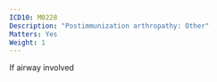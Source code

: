 ```yaml
---
ICD10: M0228
Description: "Postimmunization arthropathy: Other"
Matters: Yes
Weight: 1
---
```

If airway involved
